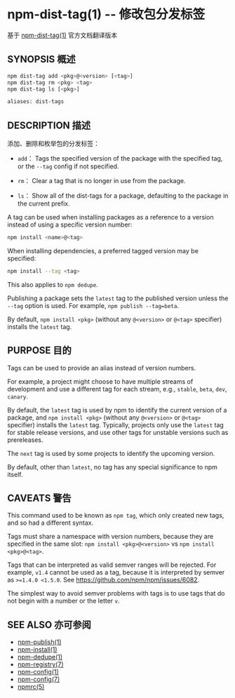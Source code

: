 npm-dist-tag(1) -- 修改包分发标签
===================================================
基于 [npm-dist-tag(1)](https://github.com/npm/npm/blob/latest/doc/cli/npm-dist-tag.md) 官方文档翻译版本

## SYNOPSIS 概述
```bash
npm dist-tag add <pkg>@<version> [<tag>]
npm dist-tag rm <pkg> <tag>
npm dist-tag ls [<pkg>]

aliases: dist-tags
```


## DESCRIPTION 描述

添加、删除和枚举包的分发标签：

* `add`：
  Tags the specified version of the package with the specified tag, or the
  `--tag` config if not specified.

* `rm`：
  Clear a tag that is no longer in use from the package.

* `ls`：
  Show all of the dist-tags for a package, defaulting to the package in
  the current prefix.

A tag can be used when installing packages as a reference to a version instead
of using a specific version number:

```bash
npm install <name>@<tag>
```
When installing dependencies, a preferred tagged version may be specified:

```bash
npm install --tag <tag>
```

This also applies to `npm dedupe`.

Publishing a package sets the `latest` tag to the published version unless the `--tag` option is used. For example, `npm publish --tag=beta`.

By default, `npm install <pkg>` (without any `@<version>` or `@<tag>` specifier) installs the `latest` tag.

## PURPOSE 目的

Tags can be used to provide an alias instead of version numbers.

For example, a project might choose to have multiple streams of development and use a different tag for each stream, e.g., `stable`, `beta`, `dev`, `canary`.

By default, the `latest` tag is used by npm to identify the current version of a package, and `npm install <pkg>` (without any `@<version>` or `@<tag>` specifier) installs the `latest` tag. Typically, projects only use the `latest` tag for stable release versions, and use other tags for unstable versions such as prereleases.

The `next` tag is used by some projects to identify the upcoming version.

By default, other than `latest`, no tag has any special significance to npm itself.

## CAVEATS 警告

This command used to be known as `npm tag`, which only created new tags, and so had a different syntax.

Tags must share a namespace with version numbers, because they are specified in the same slot: `npm install <pkg>@<version>` vs `npm install <pkg>@<tag>`.

Tags that can be interpreted as valid semver ranges will be rejected. For example, `v1.4` cannot be used as a tag, because it is interpreted by semver as `>=1.4.0 <1.5.0`.  See <https://github.com/npm/npm/issues/6082>.

The simplest way to avoid semver problems with tags is to use tags that do not begin with a number or the letter `v`.

## SEE ALSO 亦可参阅

* [npm-publish(1)](https://docs.npmjs.com/cli/publish)
* [npm-install(1)](https://docs.npmjs.com/cli/install)
* [npm-dedupe(1)](https://docs.npmjs.com/cli/dedupe)
* [npm-registry(7)](https://docs.npmjs.com/misc/registry)
* [npm-config(1)](https://docs.npmjs.com/cli/config)
* [npm-config(7)](https://docs.npmjs.com/misc/config)
* [npmrc(5)](https://docs.npmjs.com/files/npmrc)
